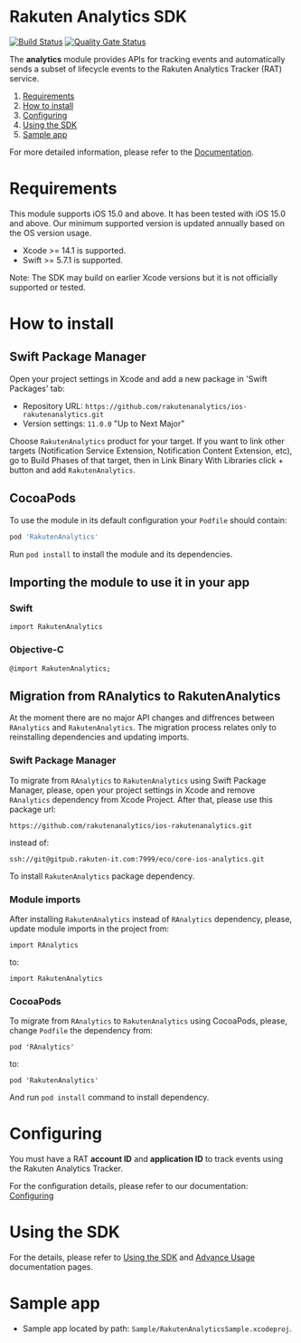 # Rakuten Analytics SDK

[![Build Status](https://app.bitrise.io/app/4b13c693939a9575/status.svg?token=dgmDnWxutQeMP9wR79z1oQ&branch=master)](https://app.bitrise.io/app/4b13c693939a9575) [![Quality Gate Status](https://sonarcloud.io/api/project_badges/measure?project=rakutenanalytics_ios-rakutenanalytics2&metric=alert_status)](https://sonarcloud.io/summary/new_code?id=rakutenanalytics_ios-rakutenanalytics2)

The **analytics** module provides APIs for tracking events and automatically sends a subset of lifecycle events to the Rakuten Analytics Tracker (RAT) service.

1. [Requirements](#requirements)
1. [How to install](#how-to-install)
1. [Configuring](#configuring)
1. [Using the SDK](#using-the-sdk)
1. [Sample app](#sample-app)

For more detailed information, please refer to the [Documentation](https://pages.ghe.rakuten-it.com/rakutenanalytics/rakuten-analytics-documentation/docs/analytics-sdks/ios).

# Requirements

This module supports iOS 15.0 and above. It has been tested with iOS 15.0 and above. 
Our minimum supported version is updated annually based on the OS version usage.

- Xcode >= 14.1 is supported.
- Swift >= 5.7.1 is supported.

Note: The SDK may build on earlier Xcode versions but it is not officially supported or tested.

# How to install

## Swift Package Manager

Open your project settings in Xcode and add a new package in 'Swift Packages' tab:

* Repository URL: `https://github.com/rakutenanalytics/ios-rakutenanalytics.git`
* Version settings: `11.0.0` "Up to Next Major"

Choose `RakutenAnalytics` product for your target. If you want to link other targets (Notification Service Extension, Notification Content Extension, etc), go to Build Phases of that target, then in Link Binary With Libraries click + button and add `RakutenAnalytics`.

## CocoaPods

To use the module in its default configuration your `Podfile` should contain:

```ruby
pod 'RakutenAnalytics'
```
Run `pod install` to install the module and its dependencies.

## Importing the module to use it in your app

### Swift
```
import RakutenAnalytics
```

### Objective-C
```
@import RakutenAnalytics;
```

## Migration from RAnalytics to RakutenAnalytics 

At the moment there are no major API changes and diffrences between `RAnalytics` and `RakutenAnalytics`. The migration process relates only to reinstalling dependencies and updating imports.

### Swift Package Manager

To migrate from `RAnalytics` to `RakutenAnalytics` using Swift Package Manager, please, open your project settings in Xcode and remove `RAnalytics` dependency from Xcode Project. After that, please use this package url:

`https://github.com/rakutenanalytics/ios-rakutenanalytics.git`

instead of:

`ssh://git@gitpub.rakuten-it.com:7999/eco/core-ios-analytics.git`

To install `RakutenAnalytics` package dependency.

### Module imports

After installing `RakutenAnalytics` instead of `RAnalytics` dependency, please, update module imports in the project from:

```
import RAnalytics
```

to:

```
import RakutenAnalytics
```

### CocoaPods

To migrate from `RAnalytics` to `RakutenAnalytics` using CocoaPods, please, change `Podfile` the dependency from:

```
pod 'RAnalytics'
```

to:

```
pod 'RakutenAnalytics'
```

And run `pod install` command to install dependency.

# Configuring

You must have a RAT **account ID** and **application ID** to track events using the Rakuten Analytics Tracker.

For the configuration details, please refer to our documentation: [Configuring](https://pages.ghe.rakuten-it.com/rakutenanalytics/rakuten-analytics-documentation/docs/analytics-sdk/ios/ios-user-guide#configuring)

# Using the SDK

For the details, please refer to [Using the SDK](https://pages.ghe.rakuten-it.com/rakutenanalytics/rakuten-analytics-documentation/docs/analytics-sdk/ios/ios-user-guide#using-the-sdk) and [Advance Usage](https://pages.ghe.rakuten-it.com/rakutenanalytics/rakuten-analytics-documentation/docs/category/advanced-usage-3) documentation pages.

# Sample app

* Sample app located by path: `Sample/RakutenAnalyticsSample.xcodeproj`.
